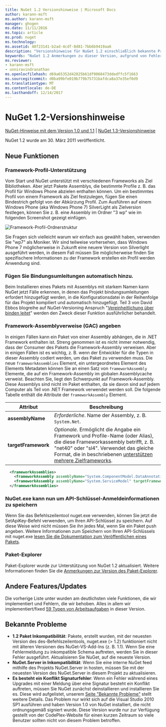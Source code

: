 ```yaml
---
title: NuGet 1.2 Versionshinweise | Microsoft Docs
author: karann-msft
ms.author: karann-msft
manager: ghogen
ms.date: 11/11/2016
ms.topic: article
ms.prod: nuget
ms.technology: 
ms.assetid: 48f23141-b2ad-4cdf-8d81-7bb6b9419aa6
description: "Versionshinweise für NuGet 1.2 einschließlich bekannte Probleme, Fehlerbehebungen, Funktionen und Archivierung von dcrs Design."
keywords: "NuGet 1.2 Anmerkungen zu dieser Version, aufgrund von Fehlerbehebungen, bekannte Probleme, zusätzliche Funktionen, Archivierung von dcrs Design"
ms.reviewer:
- karann-msft
- unniravindranathan
ms.openlocfilehash: d69a65352d42025b61df9068473ddedffc5f1663
ms.sourcegitcommit: d0ba99bfe019b779b75731bafdca8a37e35ef0d9
ms.translationtype: MT
ms.contentlocale: de-DE
ms.lasthandoff: 12/14/2017
---
```

# <a name="nuget-12-release-notes"></a>NuGet 1.2-Versionshinweise

[NuGet-Hinweise mit dem Version 1.0 und 1.1](../release-notes/nuget-1.1.md) | [NuGet 1.3-Versionshinweise](../release-notes/nuget-1.3.md)

NuGet 1.2 wurde am 30. März 2011 veröffentlicht.

## <a name="new-features"></a>Neue Funktionen

### <a name="framework-profile-support"></a>Framework-Profil-Unterstützung

Vom Start und NuGet unterstützt mit verschiedenen Frameworks als Ziel Bibliotheken. Aber jetzt Pakete Assemblys, die bestimmte Profile z. B. das Profil für Windows Phone abzielen enthalten können. Um ein bestimmtes Profil von einem Framework als Ziel festzulegen, fügen Sie einen Bindestrich gefolgt von der Abkürzung Profil. Zum Ausführen auf einem Windows Phone (aka Windows Phone 7) SilverLight als Zielversion festlegen, können Sie z. B. eine Assembly im Ordner "3 wp" wie im folgenden Screenshot gezeigt einfügen.

![Framework-Profil-Ordnerstruktur](./media/framework-profile-support.png)

Sie Fragen sich vielleicht warum wir einfach aus gewählt haben, verwenden Sie "wp7" als Moniker. Wir sind teilweise vorhersehen, dass Windows Phone 7 möglicherweise in Zukunft eine neuere Version von Silverlight ausgeführt werden, in diesem Fall müssen Sie möglicherweise finden Sie spezifischere Informationen zu der Framework erstellen ein Profil werden Anwendung sind.

### <a name="automatically-add-binding-redirects"></a>Fügen Sie Bindungsumleitungen automatisch hinzu.

Beim Installieren eines Pakets mit Assemblys mit starkem Namen kann NuGet jetzt Fälle erkennen, in denen das Projekt bindungsumleitungen erfordert hinzugefügt werden, in die Konfigurationsdatei in der Reihenfolge für das Projekt kompiliert und automatisch hinzugefügt. Teil 3 von David Ebbos blogreihe auf NuGet-Versioning Anspruch "[Vereinheitlichung über binden leitet](http://blog.davidebbo.com/2011/01/nuget-versioning-part-3-unification-via.html)" werden den Zweck dieser Funktion ausführlicher behandelt.

<a name="framework-assembly-refs"></a>

### <a name="specifying-framework-assembly-references-gac"></a>Framework-Assemblyverweise (GAC) angeben

In einigen Fällen kann ein Paket von einer Assembly abhängen, die in .NET Framework enthalten ist. Streng genommen ist es nicht immer notwendig, dass der Consumer des Pakets die Framework-Assembly verweisen. Aber in einigen Fällen ist es wichtig, z. B. wenn der Entwickler für die Typen in dieser Assembly codiert werden, um das Paket zu verwenden muss. Die neue `frameworkAssemblies` Element, ein untergeordnetes Element des Elements Metadaten können Sie an einen Satz von `frameworkAssembly` Elemente, die auf ein Framework-Assembly im globalen Assemblycache verweist. Beachten Sie, liegt den Schwerpunkt auf Framework-Assembly.
Diese Assemblys sind nicht im Paket enthalten, da sie davon sind auf jedem Computer als Teil von .NET Framework verwendet werden soll. Die folgende Tabelle enthält die Attribute der `frameworkAssembly` Element.


|Attribut |Beschreibung|
|----------------|-----------|
|**assemblyName**|*Erforderliche*. Name der Assembly, z. B. `System.Net`.|
|**targetFramework**|*Optionale*. Ermöglicht die Angabe ein Framework und Profile-Name (oder Alias), die diese Frameworkassembly betrifft, z. B. "net40" oder "sl4". Verwendet das gleiche Format, die in beschriebenen [unterstützen mehrere Zielframeworks](../create-packages/supporting-multiple-target-frameworks.md).|

```xml
  <frameworkAssemblies>
    <frameworkAssembly assemblyName="System.ComponentModel.DataAnnotations" targetFramework="net40" />
    <frameworkAssembly assemblyName="System.ServiceModel" targetFramework="net40" />
  </frameworkAssemblies>
```

### <a name="nugetexe-now-is-able-to-store-api-key-credentials"></a>NuGet.exe kann nun um API-Schlüssel-Anmeldeinformationen zu speichern

Wenn Sie das Befehlszeilentool nuget.exe verwenden, können Sie jetzt die SetApiKey-Befehl verwenden, um Ihren API-Schlüssel zu speichern. Auf diese Weise wird nicht müssen Sie ihn jedes Mal, wenn Sie ein Paket push angeben. Weitere Informationen zum Speichern von Ihren API-Schlüssels mit nuget.exe [lesen Sie die Dokumentation zum Veröffentlichen eines Pakets](../create-packages/publish-a-package.md).

### <a name="package-explorer"></a>Paket-Explorer
Paket-Explorer wurde zur Unterstützung von NuGet 1.2 aktualisiert. Weitere Informationen finden Sie die [Anmerkungen zur Version des Paket-Explorer](http://nuget.codeplex.com/wikipage?title=New%20features%20in%20NuGet%20Package%20Explorer%201.0).

## <a name="other-featuresfixes"></a>Andere Features/Updates

Die vorherige Liste unter wurden am deutlichsten viele Funktionen, die wir implementiert und Fehlern, die wir behoben. Alles in allem wir implementiert/fixed [59 Typen von Arbeitsaufgaben](http://nuget.codeplex.com/workitem/list/advanced?keyword=&status=All&type=All&priority=All&release=NuGet%201.2&assignedTo=All&component=All&sortField=Votes&sortDirection=Descending&page=0) in dieser Version.

## <a name="known-issues"></a>Bekannte Probleme

* **1.2 Paket Inkompatibilität**: Pakete, erstellt wurden, mit der neuesten Version des des-Befehlszeilentools, nuget.exe (> 1.2) funktioniert nicht mit älteren Versionen des NuGet-VS-Add-Ins (z. B. 1.1). Wenn Sie eine Fehlermeldung zu inkompatible Schema auftreten, werden Sie in dieser Fehler ausgeführt. Aktualisieren Sie NuGet, auf die neueste Version.
* **NuGet.Server in Inkompatibilität**: Wenn Sie eine interne NuGet feed mithilfe des Projekts NuGet.Server in hosten, müssen Sie mit der neuesten Version des NuGet.Server in diesem Projekt zu aktualisieren.
* **Es besteht ein Konflikt Signaturfehler**: Wenn ein Fehler während eines Upgrades mit einer Meldung über eine Signatur besteht ein Konflikt auftreten, müssen Sie NuGet zunächst deinstallieren und installieren Sie es. Diese wird aufgelistet, unserem [Seite "Bekannte Probleme"](../release-notes/Known-Issues.md) stellt weitere Details. Das Problem nur wirkt sich auf die Visual Studio 2010 SP1 ausführen und haben Version 1.0 von NuGet installiert, die nicht ordnungsgemäß signiert wurde. Diese Version wurde nur zur Verfügung gestellt von der CodePlex-Website für einen kurzen Zeitraum so viele Benutzer sollten nicht von diesem Problem betroffen.